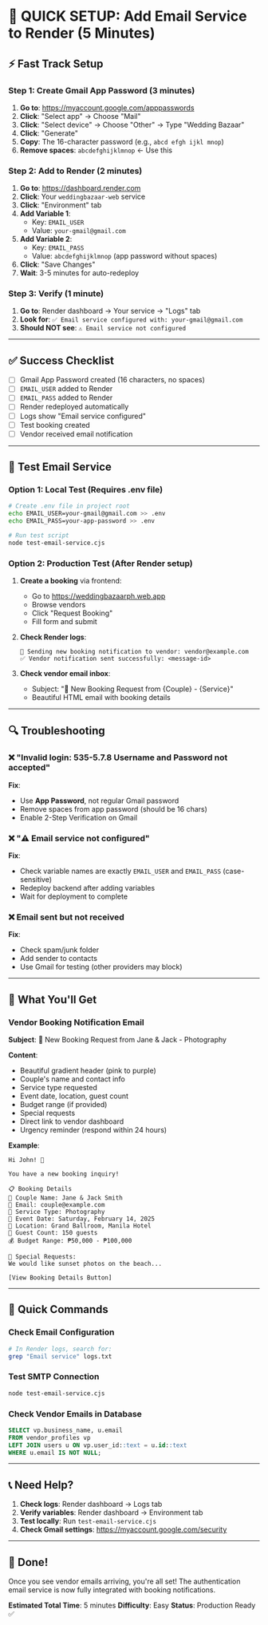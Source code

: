 # 🚀 QUICK SETUP: Add Email Service to Render (5 Minutes)

## ⚡ Fast Track Setup

### Step 1: Create Gmail App Password (3 minutes)

1. **Go to**: https://myaccount.google.com/apppasswords
2. **Click**: "Select app" → Choose "Mail"
3. **Click**: "Select device" → Choose "Other" → Type "Wedding Bazaar"
4. **Click**: "Generate"
5. **Copy**: The 16-character password (e.g., `abcd efgh ijkl mnop`)
6. **Remove spaces**: `abcdefghijklmnop` ← Use this

### Step 2: Add to Render (2 minutes)

1. **Go to**: https://dashboard.render.com
2. **Click**: Your `weddingbazaar-web` service
3. **Click**: "Environment" tab
4. **Add Variable 1**:
   - Key: `EMAIL_USER`
   - Value: `your-gmail@gmail.com`
5. **Add Variable 2**:
   - Key: `EMAIL_PASS`
   - Value: `abcdefghijklmnop` (app password without spaces)
6. **Click**: "Save Changes"
7. **Wait**: 3-5 minutes for auto-redeploy

### Step 3: Verify (1 minute)

1. **Go to**: Render dashboard → Your service → "Logs" tab
2. **Look for**: `✅ Email service configured with: your-gmail@gmail.com`
3. **Should NOT see**: `⚠️ Email service not configured`

---

## ✅ Success Checklist

- [ ] Gmail App Password created (16 characters, no spaces)
- [ ] `EMAIL_USER` added to Render
- [ ] `EMAIL_PASS` added to Render
- [ ] Render redeployed automatically
- [ ] Logs show "Email service configured"
- [ ] Test booking created
- [ ] Vendor received email notification

---

## 🧪 Test Email Service

### Option 1: Local Test (Requires .env file)

```bash
# Create .env file in project root
echo EMAIL_USER=your-gmail@gmail.com >> .env
echo EMAIL_PASS=your-app-password >> .env

# Run test script
node test-email-service.cjs
```

### Option 2: Production Test (After Render setup)

1. **Create a booking** via frontend:
   - Go to https://weddingbazaarph.web.app
   - Browse vendors
   - Click "Request Booking"
   - Fill form and submit

2. **Check Render logs**:
   ```
   📧 Sending new booking notification to vendor: vendor@example.com
   ✅ Vendor notification sent successfully: <message-id>
   ```

3. **Check vendor email inbox**:
   - Subject: "🎉 New Booking Request from {Couple} - {Service}"
   - Beautiful HTML email with booking details

---

## 🔍 Troubleshooting

### ❌ "Invalid login: 535-5.7.8 Username and Password not accepted"

**Fix**:
- Use **App Password**, not regular Gmail password
- Remove spaces from app password (should be 16 chars)
- Enable 2-Step Verification on Gmail

### ❌ "⚠️ Email service not configured"

**Fix**:
- Check variable names are exactly `EMAIL_USER` and `EMAIL_PASS` (case-sensitive)
- Redeploy backend after adding variables
- Wait for deployment to complete

### ❌ Email sent but not received

**Fix**:
- Check spam/junk folder
- Add sender to contacts
- Use Gmail for testing (other providers may block)

---

## 📧 What You'll Get

### Vendor Booking Notification Email

**Subject**: 🎉 New Booking Request from Jane & Jack - Photography

**Content**:
- Beautiful gradient header (pink to purple)
- Couple's name and contact info
- Service type requested
- Event date, location, guest count
- Budget range (if provided)
- Special requests
- Direct link to vendor dashboard
- Urgency reminder (respond within 24 hours)

**Example**:
```
Hi John! 👋

You have a new booking inquiry!

📋 Booking Details
👫 Couple Name: Jane & Jack Smith
📧 Email: couple@example.com
💍 Service Type: Photography
📅 Event Date: Saturday, February 14, 2025
📍 Location: Grand Ballroom, Manila Hotel
👥 Guest Count: 150 guests
💰 Budget Range: ₱50,000 - ₱100,000

💬 Special Requests:
We would like sunset photos on the beach...

[View Booking Details Button]
```

---

## 🎯 Quick Commands

### Check Email Configuration
```bash
# In Render logs, search for:
grep "Email service" logs.txt
```

### Test SMTP Connection
```bash
node test-email-service.cjs
```

### Check Vendor Emails in Database
```sql
SELECT vp.business_name, u.email
FROM vendor_profiles vp
LEFT JOIN users u ON vp.user_id::text = u.id::text
WHERE u.email IS NOT NULL;
```

---

## 📞 Need Help?

1. **Check logs**: Render dashboard → Logs tab
2. **Verify variables**: Render dashboard → Environment tab
3. **Test locally**: Run `test-email-service.cjs`
4. **Check Gmail settings**: https://myaccount.google.com/security

---

## 🎉 Done!

Once you see vendor emails arriving, you're all set! The authentication email service is now fully integrated with booking notifications.

**Estimated Total Time**: 5 minutes
**Difficulty**: Easy
**Status**: Production Ready ✅
